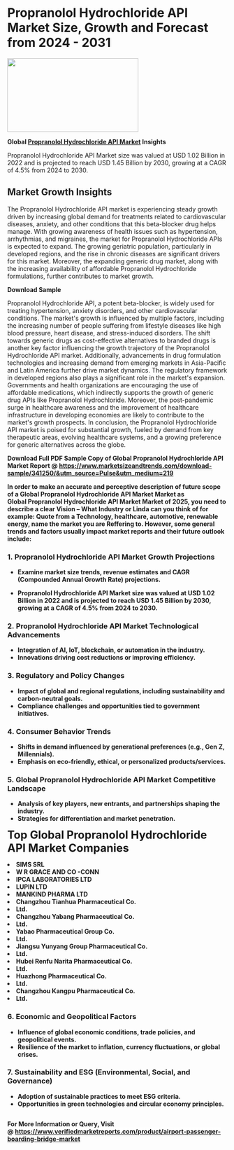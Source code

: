<H1>Propranolol Hydrochloride API Market Size, Growth and Forecast from 2024 - 2031</H1><img class="aligncenter size-medium wp-image-584254" src="https://thirdeyenews.in/wp-content/uploads/2024/09/Global-Market-Research-300x168.jpeg" alt="" width="300" height="168" /><p><strong>Global&nbsp;<a href="https://www.marketsizeandtrends.com/download-sample/341250/&amp;utm_source=Pulse&amp;utm_medium=219">Propranolol Hydrochloride API Market</a> Insights</strong></p><p>Propranolol Hydrochloride API Market size was valued at USD 1.02 Billion in 2022 and is projected to reach USD 1.45 Billion by 2030, growing at a CAGR of 4.5% from 2024 to 2030.</p><p><h2>Market Growth Insights</h2> <p>The Propranolol Hydrochloride API market is experiencing steady growth driven by increasing global demand for treatments related to cardiovascular diseases, anxiety, and other conditions that this beta-blocker drug helps manage. With growing awareness of health issues such as hypertension, arrhythmias, and migraines, the market for Propranolol Hydrochloride APIs is expected to expand. The growing geriatric population, particularly in developed regions, and the rise in chronic diseases are significant drivers for this market. Moreover, the expanding generic drug market, along with the increasing availability of affordable Propranolol Hydrochloride formulations, further contributes to market growth.</p> <p><strong>Download Sample</strong></p> <p>Propranolol Hydrochloride API, a potent beta-blocker, is widely used for treating hypertension, anxiety disorders, and other cardiovascular conditions. The market's growth is influenced by multiple factors, including the increasing number of people suffering from lifestyle diseases like high blood pressure, heart disease, and stress-induced disorders. The shift towards generic drugs as cost-effective alternatives to branded drugs is another key factor influencing the growth trajectory of the Propranolol Hydrochloride API market. Additionally, advancements in drug formulation technologies and increasing demand from emerging markets in Asia-Pacific and Latin America further drive market dynamics. The regulatory framework in developed regions also plays a significant role in the market's expansion. Governments and health organizations are encouraging the use of affordable medications, which indirectly supports the growth of generic drug APIs like Propranolol Hydrochloride. Moreover, the post-pandemic surge in healthcare awareness and the improvement of healthcare infrastructure in developing economies are likely to contribute to the market's growth prospects. In conclusion, the Propranolol Hydrochloride API market is poised for substantial growth, fueled by demand from key therapeutic areas, evolving healthcare systems, and a growing preference for generic alternatives across the globe.</p> <p><strong></p><p><span class=""><strong>Download Full PDF Sample Copy of Global Propranolol Hydrochloride API Market Report</strong> @ <a href="https://www.marketsizeandtrends.com/download-sample/341250/&amp;utm_source=Pulse&amp;utm_medium=219" target="_blank">https://www.marketsizeandtrends.com/download-sample/341250/&amp;utm_source=Pulse&amp;utm_medium=219</a></span></p><p>In order to make an accurate and perceptive description of future scope of a Global&nbsp;Propranolol Hydrochloride API Market Market as Global&nbsp;Propranolol Hydrochloride API Market Market of 2025, you need to describe a clear Vision &ndash; What Industry or Linda can you think of for example: Quote from a Technology, healthcare, automotive, renewable energy, name the market you are Reffering to. However, some general trends and factors usually impact market reports and their future outlook include:</p><h3>1.&nbsp;<strong>Propranolol Hydrochloride API Market Growth Projections</strong></h3><ul><li>Examine market size trends, revenue estimates and CAGR (Compounded Annual Growth Rate) projections.</li><li><p>Propranolol Hydrochloride API Market size was valued at USD 1.02 Billion in 2022 and is projected to reach USD 1.45 Billion by 2030, growing at a CAGR of 4.5% from 2024 to 2030.</p></li></ul><h3>2.&nbsp;<strong>Propranolol Hydrochloride API Market Technological Advancements</strong></h3><ul><li>Integration of AI, IoT, blockchain, or automation in the industry.</li><li>Innovations driving cost reductions or improving efficiency.</li></ul><h3>3.&nbsp;<strong>Regulatory and Policy Changes</strong></h3><ul><li>Impact of global and regional regulations, including sustainability and carbon-neutral goals.</li><li>Compliance challenges and opportunities tied to government initiatives.</li></ul><h3>4.&nbsp;<strong>Consumer Behavior Trends</strong></h3><ul><li>Shifts in demand influenced by generational preferences (e.g., Gen Z, Millennials).</li><li>Emphasis on eco-friendly, ethical, or personalized products/services.</li></ul><h3>5.&nbsp;<strong>Global Propranolol Hydrochloride API Market Competitive Landscape</strong></h3><ul><li>Analysis of key players, new entrants, and partnerships shaping the industry.</li><li>Strategies for differentiation and market penetration.</li></ul><p data-pm-slice="1 1 []"><span style="color: inherit; font-family: inherit; font-size: 25px;">Top Global Propranolol Hydrochloride API Market Companies</span></p><div class="" data-test-id=""><p><li>SIMS SRL</li><li> W R GRACE AND CO -CONN</li><li> IPCA LABORATORIES LTD</li><li> LUPIN LTD</li><li> MANKIND PHARMA LTD</li><li> Changzhou Tianhua Pharmaceutical Co.</li><li> Ltd.</li><li> Changzhou Yabang Pharmaceutical Co.</li><li> Ltd.</li><li> Yabao Pharmaceutical Group Co.</li><li> Ltd.</li><li> Jiangsu Yunyang Group Pharmaceutical Co.</li><li> Ltd.</li><li> Hubei Renfu Narita Pharmaceutical Co.</li><li> Ltd.</li><li> Huazhong Pharmaceutical Co.</li><li> Ltd.</li><li> Changzhou Kangpu Pharmaceutical Co.</li><li> Ltd.</li></p></div><h3>6.&nbsp;<strong>Economic and Geopolitical Factors</strong></h3><ul><li>Influence of global economic conditions, trade policies, and geopolitical events.</li><li>Resilience of the market to inflation, currency fluctuations, or global crises.</li></ul><h3>7.&nbsp;<strong>Sustainability and ESG (Environmental, Social, and Governance)</strong></h3><ul><li>Adoption of sustainable practices to meet ESG criteria.</li><li>Opportunities in green technologies and circular economy principles.</li></ul><h2><strong style="font-size: 14px;">For More Information or Query, Visit @&nbsp;</strong><a style="background-color: #ffffff; font-size: 14px;" href="https://www.marketsizeandtrends.com/report/propranolol-hydrochloride-api-market/" target="_blank">https://www.verifiedmarketreports.com/product/airport-passenger-boarding-bridge-market</a></h2>
